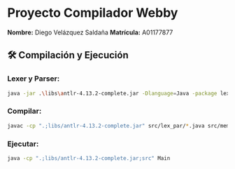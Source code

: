 # Proyecto Compilador Webby

**Nombre:** Diego Velázquez Saldaña
**Matrícula:** A01177877

## 🛠️ Compilación y Ejecución

### Lexer y Parser:

```bash
java -jar .\libs\antlr-4.13.2-complete.jar -Dlanguage=Java -package lex_par -visitor .\src\lex_par\WebbyLexer.g4 .\src\lex_par\WebbyParser.g4
```

### Compilar:

```bash
javac -cp ".;libs/antlr-4.13.2-complete.jar" src/lex_par/*.java src/mem/*.java src/sem/exps/*.java src/sem/funcs_vars/*.java src/sem/*.java src/vm/*.java src/*.java
```

### Ejecutar:

```bash
java -cp ".;libs/antlr-4.13.2-complete.jar;src" Main  
```
